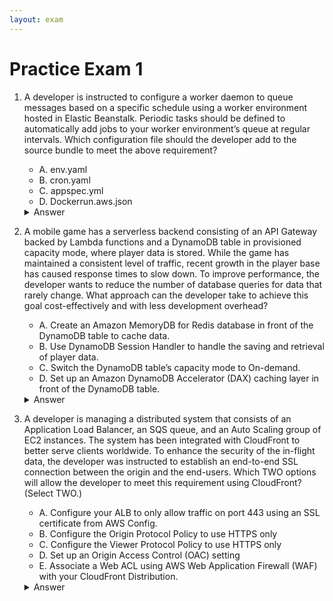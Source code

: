 ```yaml
---
layout: exam
---
```


# Practice Exam 1

1. A developer is instructed to configure a worker daemon to queue messages based on a specific schedule using a worker environment hosted in Elastic Beanstalk. Periodic tasks should be defined to automatically add jobs to your worker environment’s queue at regular intervals. Which configuration file should the developer add to the source bundle to meet the above requirement?
    
   - A. env.yaml
   - B. cron.yaml
   - C. appspec.yml
   - D. Dockerrun.aws.json	

    <details markdown=1><summary markdown='span'>Answer</summary>
          Correct answer: B
    </details>


2. A mobile game has a serverless backend consisting of an API Gateway backed by Lambda functions and a DynamoDB table in provisioned capacity mode, where player data is stored. While the game has maintained a consistent level of traffic, recent growth in the player base has caused response times to slow down. To improve performance, the developer wants to reduce the number of database queries for data that rarely change. What approach can the developer take to achieve this goal cost-effectively and with less development overhead?

    - A. Create an Amazon MemoryDB for Redis database in front of the DynamoDB table to cache data.
    - B. Use DynamoDB Session Handler to handle the saving and retrieval of player data.
    - C. Switch the DynamoDB table’s capacity mode to On-demand.
    - D. Set up an Amazon DynamoDB Accelerator (DAX) caching layer in front of the DynamoDB table.

    <details markdown=1><summary markdown='span'>Answer</summary>
          Correct answer: D. 
    </details>


3. A developer is managing a distributed system that consists of an Application Load Balancer, an SQS queue, and an Auto Scaling group of EC2 instances. The system has been integrated with CloudFront to better serve clients worldwide. To enhance the security of the in-flight data, the developer was instructed to establish an end-to-end SSL connection between the origin and the end-users. Which TWO options will allow the developer to meet this requirement using CloudFront? (Select TWO.)

    - A. Configure your ALB to only allow traffic on port 443 using an SSL certificate from AWS Config.
    - B. Configure the Origin Protocol Policy to use HTTPS only
    - C. Configure the Viewer Protocol Policy to use HTTPS only
    - D. Set up an Origin Access Control (OAC) setting
    - E. Associate a Web ACL using AWS Web Application Firewall (WAF) with your CloudFront Distribution.

    <details markdown=1><summary markdown='span'>Answer</summary>
          Correct answer: B, C. 
    </details>


